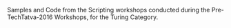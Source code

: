 Samples and Code from the Scripting workshops conducted during the Pre-TechTatva-2016 Workshops, for the Turing Category.

